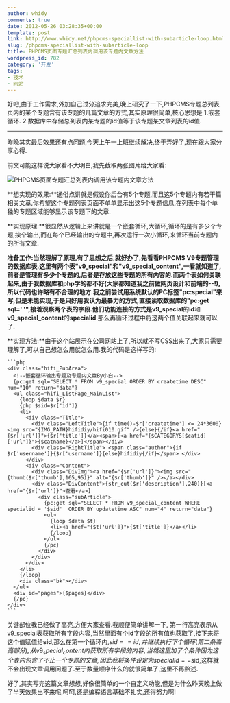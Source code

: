 ```yaml
---
author: whidy
comments: true
date: 2012-05-26 03:28:35+00:00
template: post
link: http://www.whidy.net/phpcms-speciallist-with-subarticle-loop.html
slug: /phpcms-speciallist-with-subarticle-loop
title: PHPCMS页面专题汇总列表内调用该专题内文章方法
wordpress_id: 782
category: '开发'
tags:
- 技术
- 网站
---
```


好吧,由于工作需求,外加自己过分追求完美,晚上研究了一下,PHPCMS专题总列表页内的某个专题含有该专题的几篇文章的方式,其实原理很简单,核心思想是
1.嵌套循环.
2.数据库中存储总列表内某专题的id值等于该专题某文章列表的id值.



* * *



昨晚其实最后效果还有点问题,今天上午一上班继续解决,终于弄好了,现在跟大家分享心得.

前文可能这样说大家看不大明白,我先截取两张图片给大家看:

![PHPCMS页面专题汇总列表内调用该专题内文章方法](https://www.whidy.net/wp-content/uploads/2012/05/20120525previews1.jpg)

**想实现的效果:**通俗点讲就是假设你后台有5个专题,而且这5个专题内有若干篇相关文章,你希望这个专题列表页面不单单显示出这5个专题信息,在列表中每个单独的专题区域能够显示该专题下的文章.

**实现原理:**很显然从逻辑上来讲就是一个嵌套循环,大循环,循环的是有多少个专题,挨个输出,而在每个已经输出的专题中,再次运行一次小循环,来循环当前专题内的所有文章.

**准备工作:**当然理解了原理,有了思想之后,就好办了,先看看PHPCMS V9专题管理的数据库表.这里有两个表"**v9_special**"和"**v9_special_content**",一看就知道了,前者是管理有多少个专题的,后者是存放这些专题的所有内容的.而两个表如何关联起来,由于我数据库和php学的都不好(大家都知道我之前做网页设计和前端的--!),所以代码也许略有不合理的地方.我之前尝试用系统默认的PC标签"**pc:special**"来写,但是未能实现,于是只好用我认为最暴力的方式,直接读取数据库的"**pc:get sql=' '**",接着观察两个表的字段.他们功能连接的方式是**v9_special**的**id**和**v9_special_content**的**specialid**.那么再循环过程中将这两个值关联起来就可以了.

**实现方法:**由于这个站展示在公司网站上了,所以就不写CSS出来了,大家只需要理解了,可以自己想怎么用就怎么用.我的代码是这样写的:


    
    ```php
    <div class="hifi_PubArea">
      <!--嵌套循环输出专题及专题内文章By小白-->
      {pc:get sql="SELECT * FROM v9_special ORDER BY createtime DESC" num="10" return="data"}
      <ul class="hifi_ListPage_MainList">
        {loop $data $r}
        {php $sid=$r['id']}
        <li>
          <div class="Title">
            <div class="LeftTitle">{if time()-$r['createtime'] <= 24*3600}<img src="{IMG_PATH}hifidiy/hifi010.gif" />{else}{/if}<a href="{$r['url']}">{$r['title']}</a><span>[<a href="{$CATEGORYS[$catid]['url']}">{$catname}</a>]</span></div>
            <div class="RightTitle"> <span class="author">{if $r['username']}{$r['username']}{else}hifidiy{/if}</span> </div>
          </div>
          <div class="Content">
            <div class="DivImg"><a href="{$r['url']}"><img src="{thumb($r['thumb'],165,95)}" alt="{$r['thumb']}" /></a></div>
            <div class="DivContent">{str_cut($r['description'],240)}[<a href="{$r['url']}">查看</a>]
              <div class="subArticle">
                {pc:get sql="SELECT * FROM v9_special_content WHERE specialid = '$sid'  ORDER BY updatetime ASC" num="4" return="data"}
                <ul>
                  {loop $data $t}
                  <li><a href="{$t['url']}">{$t['title']}</a></li>
                  {/loop}
                </ul>
                {/pc}
              </div>
            </div>
          </div>
        </li>
        {/loop}
        <div class="bk"></div>
      </ul>
      <div id="pages">{$pages}</div>
      {/pc}
    </div>
    ```



关键部位我已经做了高亮,方便大家查看.我顺便简单讲解一下, 第一行高亮表示从v9_special表获取所有字段内容,当然里面有个**id**字段的所有值也获取了,接下来将这个值赋值给**sid**,那么在第一个循环内,$sid==id,并继续执行下个循环(第二条高亮部分),从v9_special_content内获取所有字段的内容,当然这里加了个条件因为这个表内包含了不止一个专题的文章,因此我将条件设定为specialid==$sid,这样就不会出现文章调用问题了.至于数量顺序什么的就很简单了,这里不再熬述.

好了,其实写完这篇文章想想,好像很简单的一个自定义功能,但是为什么昨天晚上做了半天效果出不来呢,呵呵,还是编程语言基础不扎实,还得努力啊!
